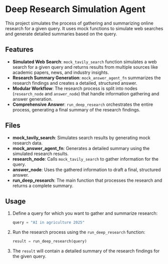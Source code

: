 
# Deep Research Simulation Agent

This project simulates the process of gathering and summarizing online research for a given query. It uses mock functions to simulate web searches and generate detailed summaries based on the query.

## Features

- **Simulated Web Search**: `mock_tavily_search` function simulates a web search for a given query and returns results from multiple sources like academic papers, news, and industry insights.
- **Research Summary Generation**: `mock_answer_agent_fn` summarizes the research findings and creates a detailed, structured answer.
- **Modular Workflow**: The research process is split into nodes (`research_node` and `answer_node`) that handle information gathering and answer generation.
- **Comprehensive Answer**: `run_deep_research` orchestrates the entire process, generating a final summary of the research findings.

## Files

- **mock_tavily_search**: Simulates search results by generating mock research data.
- **mock_answer_agent_fn**: Generates a detailed summary using the simulated research results.
- **research_node**: Calls `mock_tavily_search` to gather information for the query.
- **answer_node**: Uses the gathered information to draft a final, structured answer.
- **run_deep_research**: The main function that processes the research and returns a complete summary.

## Usage

1. Define a query for which you want to gather and summarize research:
   ```python
   query = "AI in agriculture 2025"
   ```

2. Run the research process using the `run_deep_research` function:
   ```python
   result = run_deep_research(query)
   ```

3. The `result` will contain a detailed summary of the research findings for the given query.

